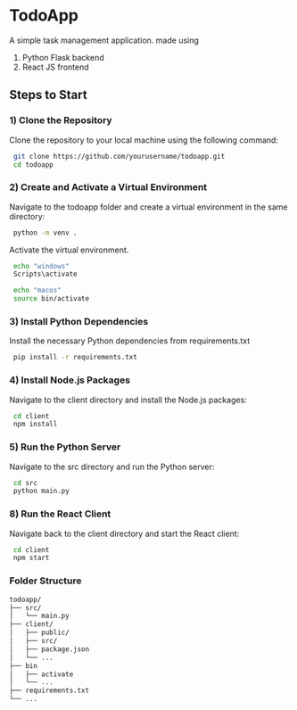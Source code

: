 # TodoApp

A simple task management application.
made using
1) Python Flask backend
2) React JS frontend

## Steps to Start

### 1) Clone the Repository

Clone the repository to your local machine using the following command:

```bash
 git clone https://github.com/yourusername/todoapp.git
 cd todoapp
```

### 2) Create and Activate a Virtual Environment

Navigate to the todoapp folder and create a virtual environment in the same directory:
```bash
 python -m venv .
```
Activate the virtual environment. 
```bash
 echo "windows"
 Scripts\activate
```
```bash
 echo "macos"
 source bin/activate
```

### 3) Install Python Dependencies
Install the necessary Python dependencies from requirements.txt
```bash
 pip install -r requirements.txt
```

### 4)  Install Node.js Packages
Navigate to the client directory and install the Node.js packages:
```bash
 cd client
 npm install
```

### 5) Run the Python Server
Navigate to the src directory and run the Python server:
```bash
 cd src
 python main.py
```

### 8) Run the React Client
Navigate back to the client directory and start the React client:
```bash
 cd client
 npm start
```

### Folder Structure 
```bash
todoapp/
├── src/
│   └── main.py
├── client/
│   ├── public/
│   ├── src/
│   ├── package.json
│   └── ...
├── bin
│   ├── activate
│   └── ...
├── requirements.txt
└── ...

```
